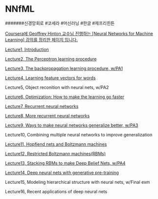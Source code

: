 # NNfML
#######신경망회로 #코세라 #머신러닝 #한글 #제프리힌튼

<u>Coursera에 Geoffrey Hinton 교수님 진행하는 [Neural Networks for Machine Learning] 강의를 정리한 페이지 입니다.</u>


<a href="https://rawgit.com/notyetend/NNfML/master/notes/Neural_Networks_Lecture1.html">Lecture1, Introduction</a>

<a href="https://rawgit.com/notyetend/NNfML/master/notes/Neural_Networks_Lecture2.html">Lecture2, The Perceptron learning procedure</a>

<a href="https://rawgit.com/notyetend/NNfML/master/notes/Neural_Networks_Lecture3.html">Lecture3, The backpropagation learning procedure, w/PA1</a>

<a href="https://rawgit.com/notyetend/NNfML/master/notes/Neural_Networks_Lecture4.html">Lecture4, Learning feature vectors for words</a>

Lecture5, Object reconition with neural nets, w/PA2

<a href="https://rawgit.com/notyetend/NNfML/master/notes/Neural_Networks_Lecture6.html">Lecture6, Optimization: How to make the learning go faster</a>

<a href="https://rawgit.com/notyetend/NNfML/master/notes/Neural_Networks_Lecture7.html">Lecture7, Recurrent neural networks</a>

<a href="https://rawgit.com/notyetend/NNfML/master/notes/Neural_Networks_Lecture8.html">Lecture8, More recurrent neural networks</a>

<a href="https://rawgit.com/notyetend/NNfML/master/notes/Neural_Networks_Lecture9.html">Lecture9, Ways to make neural networks generalize better, w/PA3</a>

Lecture10, Combining multiple neural networks to improve generalization

<a href="https://rawgit.com/notyetend/NNfML/master/notes/Neural_Networks_Lecture11.html">Lecture11, Hopfiend nets and Boltzmann machines</a>

<a href="https://rawgit.com/notyetend/NNfML/master/notes/Neural_Networks_Lecture12.html">Lecture12, Restricted Boltzmann machines(RBMs)</a>

<a href="https://rawgit.com/notyetend/NNfML/master/notes/Neural_Networks_Lecture13.html">Lecture13, Stacking RBMs to make Deep Belief Nets, w/PA4</a>

<a href="https://rawgit.com/notyetend/NNfML/master/notes/Neural_Networks_Lecture14.html">Lecture14, Deep neural nets with generative pre-training</a>

Lecture15, Modeling hierarchical structure with neural nets, w/Final exm

Lecture16, Recent applications of deep neural nets
